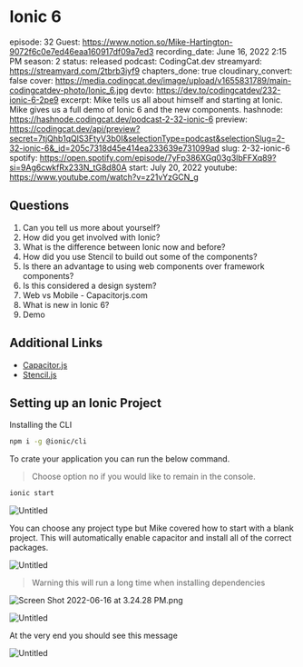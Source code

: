 # Ionic 6

episode: 32
Guest: https://www.notion.so/Mike-Hartington-9072f6c0e7ed46eaa160917df09a7ed3
recording_date: June 16, 2022 2:15 PM
season: 2
status: released
podcast: CodingCat.dev
streamyard: https://streamyard.com/2tbrb3iyf9
chapters_done: true
cloudinary_convert: false
cover: https://media.codingcat.dev/image/upload/v1655831789/main-codingcatdev-photo/Ionic_6.jpg
devto: https://dev.to/codingcatdev/232-ionic-6-2pe9
excerpt: Mike tells us all about himself and starting at Ionic. Mike gives us a full demo of Ionic 6 and the new components.
hashnode: https://hashnode.codingcat.dev/podcast-2-32-ionic-6
preview: https://codingcat.dev/api/preview?secret=7tjQhb1qQlS3FtyV3b0I&selectionType=podcast&selectionSlug=2-32-ionic-6&_id=205c7318d45e414ea233639e731099ad
slug: 2-32-ionic-6
spotify: https://open.spotify.com/episode/7yFp386XGq03g3lbFFXq89?si=9Ag6cwkfRx233N_tG8d80A
start: July 20, 2022
youtube: https://www.youtube.com/watch?v=z21vYzGCN_g

## Questions

1. Can you tell us more about yourself?
2. How did you get involved with Ionic?
3. What is the difference between Ionic now and before?
4. How did you use Stencil to build out some of the components?
5. Is there an advantage to using web components over framework components?
6. Is this considered a design system?
7. Web vs Mobile - Capacitorjs.com
8. What is new in Ionic 6?
9. Demo

## Additional Links

- [Capacitor.js](https://capacitorjs.com/)
- [Stencil.js](https://stenciljs.com/)

## Setting up an Ionic Project

Installing the CLI

```bash
npm i -g @ionic/cli
```

To crate your application you can run the below command.

> Choose option no if you would like to remain in the console.
> 

```bash
ionic start
```

![Untitled](https://media.codingcat.dev/image/upload/v1655748588/main-codingcatdev-photo/e7c4975e-446b-464b-a0fe-a0897ba4a2c2.png)

You can choose any project type but Mike covered how to start with a blank project. This will automatically enable capacitor and install all of the correct packages.

![Untitled](https://media.codingcat.dev/image/upload/v1655748589/main-codingcatdev-photo/334927b9-135e-440d-a950-69a9bc3aaab1.png)

> Warning this will run a long time when installing dependencies
> 

![Screen Shot 2022-06-16 at 3.24.28 PM.png](https://media.codingcat.dev/image/upload/v1655748589/main-codingcatdev-photo/11b5c565-76ba-42b7-a10d-2e3712a355ed.png)

![Untitled](https://media.codingcat.dev/image/upload/v1655748590/main-codingcatdev-photo/6e6b333f-797a-4b16-ba70-9373cee92183.png)

At the very end you should see this message

![Untitled](https://media.codingcat.dev/image/upload/v1655748588/main-codingcatdev-photo/b0ac2af6-4467-4475-8fa9-f6ea66a1ade7.png)